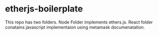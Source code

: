 # etherjs-boilerplate

This repo has two folders. Node Folder implements ethers.js. React folder conatains javascript implementaion using metamask documenatation. 
 